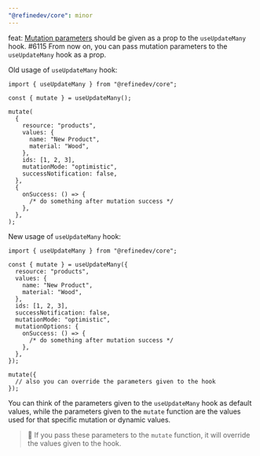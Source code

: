 ```yaml
---
"@refinedev/core": minor
---
```


feat: [Mutation parameters](https://refine.dev/docs/data/hooks/use-update-many/#mutation-parameters) should be given as a prop to the `useUpdateMany` hook. #6115
From now on, you can pass mutation parameters to the `useUpdateMany` hook as a prop.

Old usage of `useUpdateMany` hook:

```tsx
import { useUpdateMany } from "@refinedev/core";

const { mutate } = useUpdateMany();

mutate(
  {
    resource: "products",
    values: {
      name: "New Product",
      material: "Wood",
    },
    ids: [1, 2, 3],
    mutationMode: "optimistic",
    successNotification: false,
  },
  {
    onSuccess: () => {
      /* do something after mutation success */
    },
  },
);
```

New usage of `useUpdateMany` hook:

```tsx
import { useUpdateMany } from "@refinedev/core";

const { mutate } = useUpdateMany({
  resource: "products",
  values: {
    name: "New Product",
    material: "Wood",
  },
  ids: [1, 2, 3],
  successNotification: false,
  mutationMode: "optimistic",
  mutationOptions: {
    onSuccess: () => {
      /* do something after mutation success */
    },
  },
});

mutate({
  // also you can override the parameters given to the hook
});
```

You can think of the parameters given to the `useUpdateMany` hook as default values, while the parameters given to the `mutate` function are the values used for that specific mutation or dynamic values.

> 🚨 If you pass these parameters to the `mutate` function, it will override the values given to the hook.
